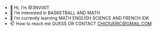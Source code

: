 - 👋 Hi, I’m @3NVIXIT
- 👀 I’m interested in BASKETBALL AND MATH
- 🌱 I’m currently learning MATH ENGLISH SCIENCE AND FRENCH
  IDK
- 📫 How to reach me GUESS OR CONTACT CHICIUERIC@GMAIL.COM

<!---
3NVIXIT/3NVIXIT is a ✨ special ✨ repository because its `README.md` (this file) appears on your GitHub profile.
You can click the Preview link to take a look at your changes.
--->
